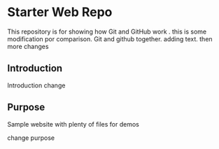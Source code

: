 # Starter Web Repo

This repository is for showing how Git and GitHub work . this is some modification por comparison.
Git and github together. adding text. then more changes

## Introduction

Introduction change

## Purpose

Sample website with plenty of files for demos

change purpose